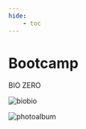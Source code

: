 ```yaml
---
hide:
    - toc
---
```


# **Bootcamp**

BIO ZERO

![biobio](images/biobio.jpg)

![photoalbum](https://photos.app.goo.gl/WVAJayWgEZaUc3rT6)
